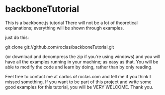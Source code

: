 backboneTutorial
================

This is a backbone.js tutorial
There will not be a lot of theoretical explanations; everything will be shown through examples.

just do this:

git clone git://github.com/roclas/backboneTutorial.git

(or download and decompress the zip if you're using windows)
and you will have all the examples running in your machine; as easy as that. 
You will be able to modify the code and learn by doing, rather than by only reading.



Feel free to contact me at carlos _at_ roclas.com and tell me if you think I missed something.
If you want to be part of this project and write some good examples for this tutorial, you will be VERY WELCOME.
Thank you.